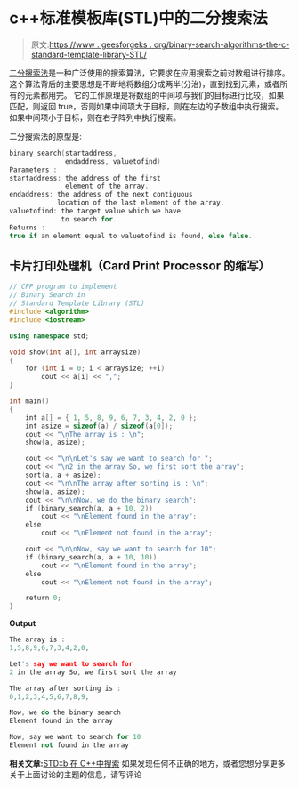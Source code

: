 # c++标准模板库(STL)中的二分搜索法

> 原文:[https://www . geesforgeks . org/binary-search-algorithms-the-c-standard-template-library-STL/](https://www.geeksforgeeks.org/binary-search-algorithms-the-c-standard-template-library-stl/)

[二分搜索法](https://www.geeksforgeeks.org/binary-search/)是一种广泛使用的搜索算法，它要求在应用搜索之前对数组进行排序。这个算法背后的主要思想是不断地将数组分成两半(分治)，直到找到元素，或者所有的元素都用完。
它的工作原理是将数组的中间项与我们的目标进行比较，如果匹配，则返回 true，否则如果中间项大于目标，则在左边的子数组中执行搜索。
如果中间项小于目标，则在右子阵列中执行搜索。

二分搜索法的原型是:

```cpp
binary_search(startaddress, 
              endaddress, valuetofind)
Parameters :
startaddress: the address of the first 
              element of the array.
endaddress: the address of the next contiguous 
            location of the last element of the array.
valuetofind: the target value which we have 
             to search for.
Returns :
true if an element equal to valuetofind is found, else false.
```

## 卡片打印处理机（Card Print Processor 的缩写）

```cpp
// CPP program to implement
// Binary Search in
// Standard Template Library (STL)
#include <algorithm>
#include <iostream>

using namespace std;

void show(int a[], int arraysize)
{
    for (int i = 0; i < arraysize; ++i)
        cout << a[i] << ",";
}

int main()
{
    int a[] = { 1, 5, 8, 9, 6, 7, 3, 4, 2, 0 };
    int asize = sizeof(a) / sizeof(a[0]);
    cout << "\nThe array is : \n";
    show(a, asize);

    cout << "\n\nLet's say we want to search for ";
    cout << "\n2 in the array So, we first sort the array";
    sort(a, a + asize);
    cout << "\n\nThe array after sorting is : \n";
    show(a, asize);
    cout << "\n\nNow, we do the binary search";
    if (binary_search(a, a + 10, 2))
        cout << "\nElement found in the array";
    else
        cout << "\nElement not found in the array";

    cout << "\n\nNow, say we want to search for 10";
    if (binary_search(a, a + 10, 10))
        cout << "\nElement found in the array";
    else
        cout << "\nElement not found in the array";

    return 0;
}
```

**Output**

```cpp
The array is : 
1,5,8,9,6,7,3,4,2,0,

Let's say we want to search for 
2 in the array So, we first sort the array

The array after sorting is : 
0,1,2,3,4,5,6,7,8,9,

Now, we do the binary search
Element found in the array

Now, say we want to search for 10
Element not found in the array
```

**相关文章:**[STD::b 在 C++中搜索](https://www.geeksforgeeks.org/stdbsearch-in-cpp/)
如果发现任何不正确的地方，或者您想分享更多关于上面讨论的主题的信息，请写评论